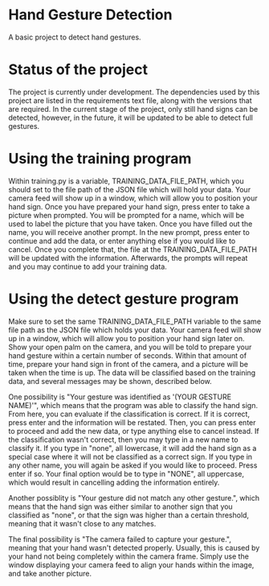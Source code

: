 # Hand Gesture Detection
A basic project to detect hand gestures.

# Status of the project
The project is currently under development. The dependencies used by this project are listed in the requirements text file, along with the versions that are required. In the current stage of the project, only still hand signs can be detected, however, in the future, it will be updated to be able to detect full gestures.

# Using the training program
Within training.py is a variable, TRAINING_DATA_FILE_PATH, which you should set to the file path of the JSON file which will hold your data.
Your camera feed will show up in a window, which will allow you to position your hand sign.
Once you have prepared your hand sign, press enter to take a picture when prompted.
You will be prompted for a name, which will be used to label the picture that you have taken.
Once you have filled out the name, you will receive another prompt.
In the new prompt, press enter to continue and add the data, or enter anything else if you would like to cancel.
Once you complete that, the file at the TRAINING_DATA_FILE_PATH will be updated with the information.
Afterwards, the prompts will repeat and you may continue to add your training data.

# Using the detect gesture program
Make sure to set the same TRAINING_DATA_FILE_PATH variable to the same file path as the JSON file which holds your data.
Your camera feed will show up in a window, which will allow you to position your hand sign later on.
Show your open palm on the camera, and you will be told to prepare your hand gesture within a certain number of seconds.
Within that amount of time, prepare your hand sign in front of the camera, and a picture will be taken when the time is up.
The data will be classified based on the training data, and several messages may be shown, described below.

One possibility is "Your gesture was identified as '(YOUR GESTURE NAME)'", which means that the program was able to classify the hand sign. From here, you can evaluate if the classification is correct. If it is correct, press enter and the information will be restated. Then, you can press enter to proceed and add the new data, or type anything else to cancel instead. If the classification wasn't correct, then you may type in a new name to classify it. If you type in "none", all lowercase, it will add the hand sign as a special case where it will not be classified as a correct sign. If you type in any other name, you will again be asked if you would like to proceed. Press enter if so. Your final option would be to type in "NONE", all uppercase, which would result in cancelling adding the information entirely.

Another possiblity is "Your gesture did not match any other gesture.", which means that the hand sign was either similar to another sign that you classified as "none", or that the sign was higher than a certain threshold, meaning that it wasn't close to any matches.

The final possibility is "The camera failed to capture your gesture.", meaning that your hand wasn't detected properly. Usually, this is caused by your hand not being completely within the camera frame. Simply use the window displaying your camera feed to align your hands within the image, and take another picture.
